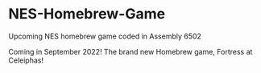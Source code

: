 # NES-Homebrew-Game
Upcoming NES homebrew game coded in Assembly 6502

Coming in September 2022! The brand new Homebrew game, Fortress at Celeiphas!
